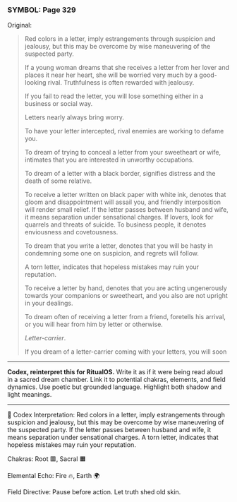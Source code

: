 ### SYMBOL: Page 329

Original:
> Red colors in a letter, imply estrangements through suspicion and jealousy,
> but this may be overcome by wise maneuvering of the suspected party.
> 
> 
> If a young woman dreams that she receives a letter from her lover and places
> it near her heart, she will be worried very much by a good-looking rival.
> Truthfulness is often rewarded with jealousy.
> 
> 
> If you fail to read the letter, you will lose something either
> in a business or social way.
> 
> 
> Letters nearly always bring worry.
> 
> 
> To have your letter intercepted, rival enemies are working to defame you.
> 
> 
> To dream of trying to conceal a letter from your sweetheart or wife,
> intimates that you are interested in unworthy occupations.
> 
> 
> To dream of a letter with a black border, signifies distress
> and the death of some relative.
> 
> 
> To receive a letter written on black paper with white ink,
> denotes that gloom and disappointment will assail you, and friendly
> interposition will render small relief. If the letter passes between
> husband and wife, it means separation under sensational charges.
> If lovers, look for quarrels and threats of suicide.
> To business people, it denotes enviousness and covetousness.
> 
> 
> To dream that you write a letter, denotes that you will be hasty
> in condemning some one on suspicion, and regrets will follow.
> 
> 
> A torn letter, indicates that hopeless mistakes may ruin your reputation.
> 
> 
> To receive a letter by hand, denotes that you are acting ungenerously
> towards your companions or sweetheart, and you also are not upright
> in your dealings.
> 
> 
> To dream often of receiving a letter from a friend, foretells his arrival,
> or you will hear from him by letter or otherwise.
> 
> 
> _Letter-carrier_.
> 
> 
> If you dream of a letter-carrier coming with your letters, you will soon

---

**Codex, reinterpret this for RitualOS.**
Write it as if it were being read aloud in a sacred dream chamber.
Link it to potential chakras, elements, and field dynamics.
Use poetic but grounded language.
Highlight both shadow and light meanings.

---

🔁 Codex Interpretation:
Red colors in a letter, imply estrangements through suspicion and jealousy, but this may be overcome by wise maneuvering of the suspected party. If the letter passes between husband and wife, it means separation under sensational charges. A torn letter, indicates that hopeless mistakes may ruin your reputation.

Chakras: Root 🟥, Sacral 🟧

Elemental Echo: Fire 🔥, Earth 🌍

Field Directive: Pause before action. Let truth shed old skin.
